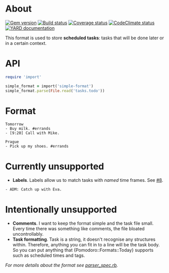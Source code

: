 # About

[![Gem version][GV img]][Gem version]
[![Build status][BS img]][Build status]
[![Coverage status][CS img]][Coverage status]
[![CodeClimate status][CC img]][CodeClimate status]
[![YARD documentation][YD img]][YARD documentation]

This format is used to store **scheduled tasks**: tasks that will be done later
or in a certain context.

# API

```ruby
require 'import'

simple_format = import('simple-format')
simple_format.parse(File.read('tasks.todo'))
```

# Format

```
Tomorrow
- Buy milk. #errands
- [9:20] Call with Mike.

Prague
- Pick up my shoes. #errands
```

# Currently unsupported

- **Labels**. Labels allow us to match tasks with _named_ time frames.
  See [#8](https://github.com/botanicus/now-task-manager/issues/8).

```
- ADM: Catch up with Eva.
```

# Intentionally unsupported

- **Comments**. I want to keep the format simple and the task file small.
  Every time there was something like comments, the file bloated uncontrollably.
- **Task formatting**. Task is a string, it doesn't recognise any structures within.
  Therefore, anything you can fit in to a line will be the task body. So you can
  put anything that {Pomodoro::Formats::Today} supports such as scheduled times
  and tags.

_For more details about the format see
[parser_spec.rb](https://github.com/botanicus/scheduled-format/blob/master/spec/scheduled-format/parser/parser_spec.rb)._

[Gem version]: https://rubygems.org/gems/scheduled-format
[Build status]: https://travis-ci.org/botanicus/scheduled-format
[Coverage status]: https://coveralls.io/github/botanicus/scheduled-format
[CodeClimate status]: https://codeclimate.com/github/botanicus/scheduled-format/maintainability
[YARD documentation]: http://www.rubydoc.info/github/botanicus/scheduled-format/master

[GV img]: https://badge.fury.io/rb/scheduled-format.svg
[BS img]: https://travis-ci.org/botanicus/scheduled-format.svg?branch=master
[CS img]: https://img.shields.io/coveralls/botanicus/scheduled-format.svg
[CC img]: https://api.codeclimate.com/v1/badges/a99a88d28ad37a79dbf6/maintainability
[YD img]: http://img.shields.io/badge/yard-docs-blue.svg
